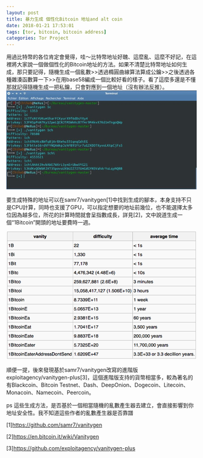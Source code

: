 ```yaml
---
layout: post
title: 暴力生成 個性化Bitcoin 地址and alt coin
date: 2018-01-21 17:53:01
tags: [tor, bitcoin, bitcoin address]
categories: Tor Project
---
```


用過比特幣的各位肯定會覺得，哇～比特幣地址好醜、這麼亂、這麼不好記，在這裡將大家說一個做個性化的Bitcoin地址的方法。如果不清楚比特幣地址如何生成，那只要記得，隨機生成一個亂數>>透過橢圓曲線算法算成公鑰>>之後透過各種雜湊函數算一下>>在用base58編成一個比較好看的樣子。看了這麼多還是不懂那就記得隨機生成一把私鑰，只會對應到一個地址（沒有辦法反推）。
![](/image/tor12.jpeg)

<!-- more --> 

要生成特殊的地址可以在samr7/vanitygen[1]中找到生成的腳本，本身支持不只是CPU計算，同時也支援了GPU，可以指定想要的地址前幾位，也不能選擇太多位因為越多位，所花的計算時間就會呈指數成長，詳見[2]，文中說道生成一個“1Bitcoin”開頭的地址要費時一週。

![](/image/tor13.png)

順便一提，後來發現基於samr7/vanitygen改寫的進階版exploitagency/vanitygen-plus[3]，這個進階版支持的貨幣相當多，較為著名的有Blackcoin、Bitcoin Testnet、Dash、DeepOnion、Dogecoin、Litecoin、Monacoin、Namecoin、Peercoin。

ps 這些生成方法，是否基於一個相當隨機的亂數產生器去建立，會直接影響到你地址安全性。我不知道這些作者的亂數產生器是否靠譜

[1]https://github.com/samr7/vanitygen

[2]https://en.bitcoin.it/wiki/Vanitygen

[3]https://github.com/exploitagency/vanitygen-plus
